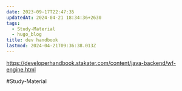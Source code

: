 ```yaml
---
date: 2023-09-17T22:47:35
updatedAt: 2024-04-21 18:34:36+2630
tags:
  - Study-Material
  - hugo_blog
title: dev handbook
lastmod: 2024-04-21T09:36:38.013Z
---
```

https://developerhandbook.stakater.com/content/java-backend/wf-engine.html

\#Study-Material
